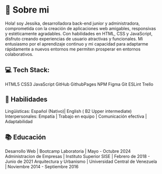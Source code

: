 # 👋 Sobre mi
Hola! soy Jessika, desarrolladora back-end junior y administradora, comprometida con la creación de aplicaciones web amigables, responsivas y estéticamente agradables. Con habilidades en HTML, CSS y JavaScript, disfruto creando experiencias de usuario atractivas y funcionales. Mi entusiasmo por el aprendizaje continuo y mi capacidad para adaptarme rápidamente a nuevos entornos me permiten prosperar en entornos colaborativos.

## 💻 Tech Stack:
HTML5 CSS3 JavaScript GitHub GithubPages NPM Figma Git ESLint Trello

## 🧲 Habilidades
Lingüísticas: Español (Nativo)| English ( B2 Upper intermediate)
Interpersonales: Empatía | Trabajo en equipo | Comunicación efectiva | Adaptabilidad

## 📚 Educación
Desarrollo Web | Bootcamp Laboratoria | Mayo - Octubre 2024
Administracion de Empresas |  Instituto Superior SISE | Febrero de 2018 - Junio de 2021
Arquitectura y Urbanismo | Universidad Central de Venezuela | Noviembre 2014 - Septiembre 2016

<!---
HeyJezs/HeyJezs is a ✨ special ✨ repository because its `README.md` (this file) appears on your GitHub profile.
You can click the Preview link to take a look at your changes.
--->
